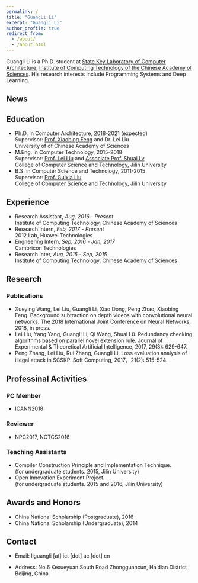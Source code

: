 ```yaml
---
permalink: /
title: "GuangLi Li"
excerpt: "Guangli Li"
author_profile: true
redirect_from: 
  - /about/
  - /about.html
---
```


Guangli Li is a Ph.D. student at [State Key Laboratory of Computer Architecture][5], [Institute of Computing Technology of the Chinese Academy of Sciences][4]. His research interests include Programming Systems and Deep Learning.

## News 

## Education
* Ph.D. in Computer Architecture, 2018-2021 (expected)  
  Supervisor: [Prof. Xiaobing Feng][3] and Dr. Lei Liu  
  University of of Chinese Academy of Sciences
* M.Eng. in Computer Technology, 2015-2018  
  Supervisor: [Prof. Lei Liu][1] and [Associate Prof. Shuai Lv][2]  
  College of Computer Science and Technology, Jilin University  
* B.S. in Computer Science and Technology, 2011-2015  
  Supervisor: [Prof. Guixia Liu][7]  
  College of Computer Science and Technology, Jilin University  

## Experience
- Research Assistant, *Aug, 2016* - *Present*  
  Institute of Computing Technology, Chinese Academy of Sciences
- Research Intern, *Feb, 2017* - *Present*  
  2012 Lab, Huawei Technologies
- Engneering Intern, *Sep, 2016* - *Jan, 2017*  
  Cambricon Technologies
- Research Inter, *Aug, 2015* - *Sep, 2015*  
  Institute of Computing Technology, Chinese Academy of Sciences

## Research

### Publications
* Xueying Wang, Lei Liu, Guangli Li, Xiao Dong, Peng Zhao, Xiaobing Feng. Background subtraction on depth videos with convolutional neural networks. The 2018 International Joint Conference on Neural Networks, 2018, in press.
* Lei Liu, Yang Yang, Guangli Li, Qi Wang, Shuai Lü. Redundancy checking algorithms based on parallel novel extension rule. Journal of Experimental & Theoretical Artificial Intelligence, 2017, 29(3): 629-647.
* Peng Zhang, Lei Liu, Rui Zhang, Guangli Li. Loss evaluation analysis of illegal attack in SCSKP. Soft Computing, 2017，21(2): 515-524.

## Professinal Activities

### PC Member
* [ICANN2018][6]

### Reviewer
* NPC2017, NCTCS2016

### Teaching Assistants
* Compiler Construction Principle and Implementation Technique.   
  (for undergraduate students. 2015, Jilin University)
* Open Innovation Experiment Project.   
  (for undergraduate students. 2015 and 2016, Jilin University)

## Awards and Honors
* China National Scholarship (Postgraduate), 2016
* China National Scholarship (Undergraduate), 2014

## Contact
* Email: liguangli [at] ict [dot] ac [dot] cn
* Address: No.6 Kexueyuan South Road Zhongguancun, Haidian District Beijing, China

  [1]:http://ccst.jlu.edu.cn/info/1026/2144.htm
  [2]:http://ccst.jlu.edu.cn/info/1028/2176.htm
  [3]:http://people.ucas.ac.cn/~fengxiaobing
  [4]:http://www.ict.ac.cn/
  [5]:http://www.carch.ac.cn/
  [6]:https://e-nns.org/icann2018/index.php/organization/programme-committee/
  [7]:http://ccst.jlu.edu.cn/info/1026/2150.htm
